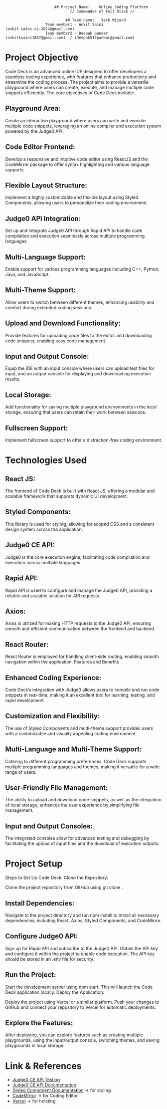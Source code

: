 
<img src="https://github.com/Ankitkumargh/Tally-Codebrewers-Online-Coding-Platform/blob/main/tonline-coding-editor.png" alt="">
<img src="https://github.com/Ankitkumargh/Tally-Codebrewers-Online-Coding-Platform/blob/main/online%20coding%20platform2.png" alt="">


                          ## Project Name:    Online Coding Platform
                                 // Commander of Full Stack //
                                 
                               ## Team name:   Tech Wizard
                      Team member1 - Ankit Saini (ankit.saini.cs.2024@gmail.com)
                      Team member2 - Deepak panwar (ankitksaini1807@gmail.com)  / (deepak512panwar@gmail.com)

                         

# Project Objective

Code Deck is an advanced online IDE designed to offer developers a seamless coding experience, with features that enhance productivity and streamline the coding process. The project aims to provide a versatile playground where users can create, execute, and manage multiple code snippets efficiently. The core objectives of Code Deck include:

## Playground Area: 
Create an interactive playground where users can write and execute multiple code snippets, leveraging an online compiler and execution system powered by the Judge0 API.

## Code Editor Frontend:
Develop a responsive and intuitive code editor using ReactJS and the CodeMirror package to offer syntax highlighting and various language supports.

## Flexible Layout Structure:  
Implement a highly customizable and flexible layout using Styled Components, allowing users to personalize their coding environment.

## Judge0 API Integration:  
Set up and integrate Judge0 API through Rapid API to handle code compilation and execution seamlessly across multiple programming languages.

## Multi-Language Support:  
Enable support for various programming languages including C++, Python, Java, and JavaScript.

## Multi-Theme Support:  
Allow users to switch between different themes, enhancing usability and comfort during extended coding sessions.

## Upload and Download Functionality:   
Provide features for uploading code files to the editor and downloading code snippets, enabling easy code management.

## Input and Output Console:   
Equip the IDE with an input console where users can upload text files for input, and an output console for displaying and downloading execution results.

## Local Storage:  
Add functionality for saving multiple playground environments in the local storage, ensuring that users can retain their work between sessions.

## Fullscreen Support:  
Implement fullscreen support to offer a distraction-free coding environment.

# Technologies Used 
## React JS:  
The frontend of Code Deck is built with React JS, offering a modular and scalable framework that supports dynamic UI development.

## Styled Components:  
This library is used for styling, allowing for scoped CSS and a consistent design system across the application.

## Judge0 CE API:  
Judge0 is the core execution engine, facilitating code compilation and execution across multiple languages.

## Rapid API:  
Rapid API is used to configure and manage the Judge0 API, providing a reliable and scalable solution for API requests.

## Axios:  
Axios is utilized for making HTTP requests to the Judge0 API, ensuring smooth and efficient communication between the frontend and backend.

## React Router:  
React Router is employed for handling client-side routing, enabling smooth navigation within the application.
Features and Benefits

## Enhanced Coding Experience:  
Code Deck’s integration with Judge0 allows users to compile and run code snippets in real-time, making it an excellent tool for learning, testing, and rapid development.

## Customization and Flexibility:  
The use of Styled Components and multi-theme support provides users with a customizable and visually appealing coding environment.

## Multi-Language and Multi-Theme Support:  
Catering to different programming preferences, Code Deck supports multiple programming languages and themes, making it versatile for a wide range of users.

## User-Friendly File Management:  
The ability to upload and download code snippets, as well as the integration of local storage, enhances the user experience by simplifying file management.

## Input and Output Consoles:  
The integrated consoles allow for advanced testing and debugging by facilitating the upload of input files and the download of execution outputs.


# Project Setup

Steps to Set Up Code Deck:
Clone the Repository:

Clone the project repository from GitHub using git clone <repository-link>.

## Install Dependencies:

Navigate to the project directory and run npm install to install all necessary dependencies, including React, Axios, Styled Components, and CodeMirror.

## Configure Judge0 API:

Sign up for Rapid API and subscribe to the Judge0 API. Obtain the API key and configure it within the project to enable code execution.
The API key should be stored in an .env file for security.

## Run the Project:

Start the development server using npm start. This will launch the Code Deck application locally.
Deploy the Application:

Deploy the project using Vercel or a similar platform. Push your changes to GitHub and connect your repository to Vercel for automatic deployments.

## Explore the Features:

After deploying, you can explore features such as creating multiple playgrounds, using the input/output console, switching themes, and saving playgrounds in local storage.




# Link & References 

- [Judge0 CE API Testing](https://rapidapi.com/judge0-official/api/judge0-ce)
- [Judge0 CE API Documentation](https://ce.judge0.com/)
- [Styled Component Documentation](https://styled-components.com/docs/basics) -> for styling
- [CodeMirror](https://uiwjs.github.io/react-codemirror/) -> for Coding Editor
- [Vercel](https://vercel.com/) -> for hoisting

